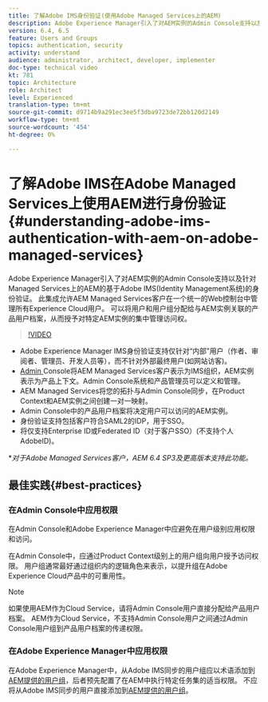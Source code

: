 ```yaml
---
title: 了解Adobe IMS身份验证(使用Adobe Managed Services上的AEM)
description: Adobe Experience Manager引入了对AEM实例的Admin Console支持以及针对Managed Services上的AEM的基于Adobe IMS(Identity Management系统)的身份验证。   此集成允许AEM Managed Services客户在一个统一的Web控制台中管理所有Experience Cloud用户。 可以将用户和用户组分配给与AEM实例关联的产品用户档案，从而授予对特定AEM实例的集中管理访问权。
version: 6.4, 6.5
feature: Users and Groups
topics: authentication, security
activity: understand
audience: administrator, architect, developer, implementer
doc-type: technical video
kt: 781
topic: Architecture
role: Architect
level: Experienced
translation-type: tm+mt
source-git-commit: d9714b9a291ec3ee5f3dba9723de72bb120d2149
workflow-type: tm+mt
source-wordcount: '454'
ht-degree: 0%

---
```



# 了解Adobe IMS在Adobe Managed Services上使用AEM进行身份验证{#understanding-adobe-ims-authentication-with-aem-on-adobe-managed-services}

Adobe Experience Manager引入了对AEM实例的Admin Console支持以及针对Managed Services上的AEM的基于Adobe IMS(Identity Management系统)的身份验证。   此集成允许AEM Managed Services客户在一个统一的Web控制台中管理所有Experience Cloud用户。 可以将用户和用户组分配给与AEM实例关联的产品用户档案，从而授予对特定AEM实例的集中管理访问权。

>[!VIDEO](https://video.tv.adobe.com/v/26170?quality=12&learn=on)

* Adobe Experience Manager IMS身份验证支持仅针对“内部”用户（作者、审阅者、管理员、开发人员等），而不针对外部最终用户(如网站访客)。
* [Admin ](https://adminconsole.adobe.com/) Console将AEM Managed Services客户表示为IMS组织，AEM实例表示为产品上下文。Admin Console系统和产品管理员可以定义和管理。
* AEM Managed Services将您的拓扑与Admin Console同步，在Product Context和AEM实例之间创建一对一映射。
* Admin Console中的产品用户档案将决定用户可以访问的AEM实例。
* 身份验证支持包括客户符合SAML2的IDP，用于SSO。
* 将仅支持Enterprise ID或Federated ID（对于客户SSO）(不支持个人AdobeID)。

**对于Adobe Managed Services客户，AEM 6.4 SP3及更高版本支持此功能。*

## 最佳实践{#best-practices}

### 在Admin Console中应用权限

在Admin Console和Adobe Experience Manager中应避免在用户级别应用权限和访问。

在Admin Console中，应通过Product Context级别上的用户组向用户授予访问权限。 用户组通常最好通过组织内的逻辑角色来表示，以提升组在Adobe Experience Cloud产品中的可重用性。

>[!NOTE]
>
> 如果使用AEM作为Cloud Service，请将Admin Console用户直接分配给产品用户档案。 AEM作为Cloud Service，不支持Admin Console用户之间通过Admin Console用户组到产品用户档案的传递权限。

### 在Adobe Experience Manager中应用权限

在Adobe Experience Manager中，从Adobe IMS同步的用户组应以术语添加到[AEM提供的用户组](https://helpx.adobe.com/experience-manager/6-4/sites/administering/using/security.html)，后者预先配置了在AEM中执行特定任务集的适当权限。 不应将从Adobe IMS同步的用户直接添加到[AEM提供的用户组](https://helpx.adobe.com/experience-manager/6-4/sites/administering/using/security.html)。
